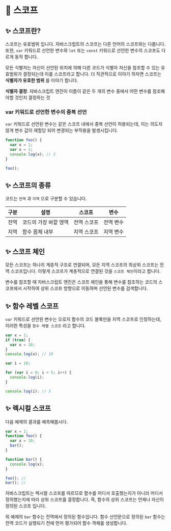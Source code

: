 # 🔎 스코프

## ✨ 스코프란?

스코프는 유효범위 입니다. 자바스크립트의 스코프는 다른 언어의 스코프와는 다릅니다. 또한, `var` 키워드로 선언한 변수와 `let` 또는 `const` 키워드로 선언한 변수의 스코프도 다르게 동작 합니다.

모든 식별자는 자신이 선언된 위치에 의해 다른 코드가 식별자 자신을 참조할 수 있는 유효범위가 결정되는데 이를 스코프라고 합니다. 더 직관적으로 이야기 하자면 스코프는 **식별자가 유효한 범위** 를 이야기 합니다.

**식별자 결정**: 자바스크립트 엔진이 이름이 같은 두 개의 변수 중에서 어떤 변수를 참조해야할 것인지 결정하는 것

### var 키워드로 선언한 변수의 중복 선언

`var` 키워드로 선언된 변수는 같은 스코프 내에서 중복 선언이 허용되는데, 이는 의도치 않게 변수 값이 재할당 되어 변경되는 부작용을 발생시킵니다.

```javascript
function foo() {
  var x = 1;
  var x = 2;
  console.log(x); // 2
}

foo();
```

## ✨ 스코프의 종류

코드는 `전역` 과 `지역` 으로 구분할 수 있습니다.

| 구분 | 설명                  | 스코프      | 변수      |
| ---- | --------------------- | ----------- | --------- |
| 전역 | 코드의 가장 바깥 영역 | 전역 스코프 | 전역 변수 |
| 지역 | 함수 몸체 내부        | 지역 스코프 | 지역 변수 |

## ✨ 스코프 체인

모든 스코프는 하나의 계층적 구조로 연결되며, 모든 지역 스코프의 최상위 스코프는 전역 스코프입니다. 이렇게 스코프가 계층적으로 연결된 것을 `스코프 체인`이라고 합니다.

변수를 참조할 때 자바스크립트 엔진은 스코프 체인을 통해 변수를 참조하는 코드의 스코프에서 시작하여 상위 스코프 방향으로 이동하며 선언된 변수를 검색합니다.

## ✨ 함수 레벨 스코프

`var` 키워드로 선언된 변수는 오로지 함수의 코드 블록만을 지역 스코프로 인정하는데, 이러한 특성을 `함수 레벨 스코프` 라고 합니다.

```javascript
var x = 1;
if (true) {
  var x = 10;
}
console.log(x); // 10
```

```javascript
var i = 10;

for (var i = 0; i < 5; i++) {
  console.log(i);
}

console.log(i); // 5
```

## ✨ 렉시컬 스코프

다음 예제의 결과를 예측해봅시다.

```javascript
var x = 1;
function foo() {
  var x = 10;
  bar();
}

function bar() {
  console.log(x);
}

foo(); //
bar(); //
```

자바스크립트는 렉시컬 스코프를 따르므로 함수를 어디서 호출했는지가 아니라 어디서 정의했는지에 따라 상위 스코프를 결정합니다. 즉, 함수의 상위 스코프는 언제나 자신이 정의된 스코프 입니다.

위 예제의 `bar` 함수는 전역에서 정의된 함수입니다. 함수 선언문으로 정의된 `bar` 함수는 전역 코드가 실행되기 전에 먼저 평가되어 함수 객체를 생성합니다.
